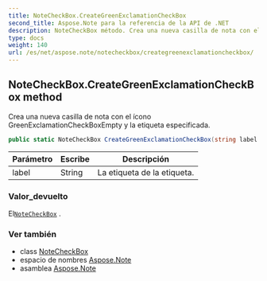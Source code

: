 ```yaml
---
title: NoteCheckBox.CreateGreenExclamationCheckBox
second_title: Aspose.Note para la referencia de la API de .NET
description: NoteCheckBox método. Crea una nueva casilla de nota con el ícono GreenExclamationCheckBoxEmpty y la etiqueta especificada.
type: docs
weight: 140
url: /es/net/aspose.note/notecheckbox/creategreenexclamationcheckbox/
---
```

## NoteCheckBox.CreateGreenExclamationCheckBox method

Crea una nueva casilla de nota con el ícono GreenExclamationCheckBoxEmpty y la etiqueta especificada.

```csharp
public static NoteCheckBox CreateGreenExclamationCheckBox(string label = "")
```

| Parámetro | Escribe | Descripción |
| --- | --- | --- |
| label | String | La etiqueta de la etiqueta. |

### Valor_devuelto

El[`NoteCheckBox`](../) .

### Ver también

* class [NoteCheckBox](../)
* espacio de nombres [Aspose.Note](../../notecheckbox/)
* asamblea [Aspose.Note](../../../)


